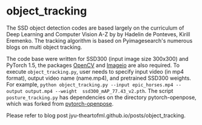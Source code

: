 # object_tracking

The SSD object detection codes are based largely on the curriculum of Deep Learning and Computer Vision A-Z by by Hadelin de Ponteves, Kirill Eremenko. The tracking algorithm is based on Pyimagesearch's numerous blogs on multi object tracking.

The code base were written for SSD300 (input image size 300x300) and PyTorch 1.5,
 the packages <a href='https://pypi.org/project/opencv-python/'>OpenCV</a>
  and <a href='https://imageio.readthedocs.io/en/stable/installation.html'>Imageio</a> are also required. To execute `object_tracking.py`, user needs to specify input video (in mp4 format), output video name (name.mp4), and pretrained SSD300 weights. For example, `python object_tracking.py --input epic_horses.mp4 --output output.mp4 --weight  ssd300_mAP_77.43_v2.pth`. The script `posture_tracking.py` has dependencies on the directory pytorch-openpose, which was forked from <a href='https://github.com/Hzzone/pytorch-openpose'>pytorch-openpose</a>.



Please refer to blog post jyu-theartofml.github.io/posts/object_tracking.
